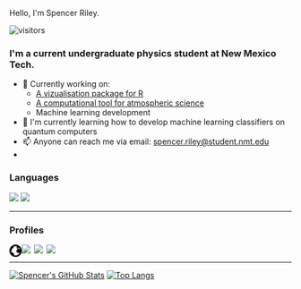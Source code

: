 Hello, I'm Spencer Riley. 

![visitors](https://visitor-badge.glitch.me/badge?page_id=page.id)

### I'm a current undergraduate physics student at New Mexico Tech.

- 🔭 Currently working on:
  - [A vizualisation package for R](https://pharaohcola13.github.io/pacviz/book/index.html)
  - [A computational tool for atmospheric science](https://physicsgoddess1972.github.io/Precipitable-Water-Model/)
  - Machine learning development
- 🌱 I'm currently learning how to develop machine learning classifiers on quantum computers
- 📫 Anyone can reach me via email: spencer.riley@student.nmt.edu
- 

### Languages
[<img width="52" src="https://cdn.iconscout.com/icon/free/png-256/r-5-283170.png" />]()
[<img width="52" src="https://devicon.dev/devicon.git/icons/python/python-original.svg" />]()

---

### Profiles
[<img align="left" width="22" src="https://raw.githubusercontent.com/iconic/open-iconic/master/svg/globe.svg" />](https://pharaohcola13.github.io)
[<img align="left" width="22" src="https://cdn.jsdelivr.net/npm/simple-icons@v3/icons/twitter.svg" />](https://twitter.com/PharaohCola13)
[<img align="left" width="22" src="https://cdn.jsdelivr.net/npm/simple-icons@v3/icons/researchgate.svg" />](https://www.researchgate.net/profile/Spencer_Riley2)
[<img align="left" width="22" src="https://cdn.jsdelivr.net/npm/simple-icons@v3/icons/orcid.svg" />](https://orcid.org/0000-0001-7949-9163)

<br />

---

[![Spencer's GitHub Stats](https://github-readme-stats.pharaohcola13.vercel.app/api?username=PharaohCola13&show_icons=true&hide_border=true)](https://github.com/PharaohCola13/github-readme-stats)
[![Top Langs](https://github-readme-stats.pharaohcola13.vercel.app/api/top-langs/?username=PharaohCola13&layout=compact&show_icons=true&hide_border=true)](https://github.com/PharaohCola13/github-readme-stats)
